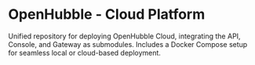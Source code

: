# OpenHubble - Cloud Platform

Unified repository for deploying OpenHubble Cloud, integrating the API, Console, and Gateway as submodules. Includes a Docker Compose setup for seamless local or cloud-based deployment.